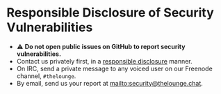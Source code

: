 # Responsible Disclosure of Security Vulnerabilities

- ⚠️ **Do not open public issues on GitHub to report security vulnerabilities.**
- Contact us privately first, in a
  [responsible disclosure](https://en.wikipedia.org/wiki/Responsible_disclosure)
  manner.
- On IRC, send a private message to any voiced user on our Freenode channel,
  `#thelounge`.
- By email, send us your report at <mailto:security@thelounge.chat>.
